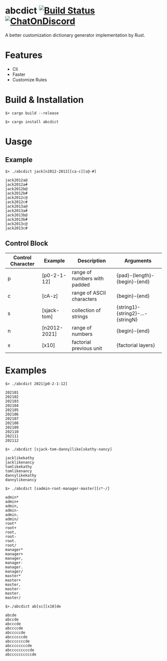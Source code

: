 # abcdict [![Build Status](https://img.shields.io/github/workflow/status/b23r0/abcdict/Rust)](https://github.com/b23r0/abcdict/actions/workflows/rust.yml) [![ChatOnDiscord](https://img.shields.io/badge/chat-on%20discord-blue)](https://discord.gg/ZKtYMvDFN4)
A better customization dictionary generator implementation by Rust.

# Features

* Cli
* Faster
* Customize Rules

# Build & Installation

`$> cargo build --release`

`$> cargo install abcdict`

# Uasge

## Example

`$> ./abcdict jack[n2012-2013][ca-c][s@-#]`

```
jack2012a@
jack2012a#
jack2012b@
jack2012b#
jack2012c@
jack2012c#
jack2013a@
jack2013a#
jack2013b@
jack2013b#
jack2013c@
jack2013c#
```

## Control Block

| Control Character        | Example | Description        | Arguments |
|----------------|----------|-------------|-------------|
| p         | [p0-2-1-12]     | range of numbers with padded       |  {pad}-{length}-{begin}-{end}  |
| c | [cA-z]     | range of ASCII characters   | {begin}-{end} |
| s         | [sjack-tom]     | collection of strings       | {string1}-{string2}-...-{stringN} |
| n          | [n2012-2021]     | range of numbers   | {begin}-{end} |
| x         | [x10]     | factorial previous unit       | {factorial layers} |

# Examples

```
$> ./abcdict 2021[p0-2-1-12]

202101
202102
202103
202104
202105
202106
202107
202108
202109
202110
202111
202112

```

```
$> ./abcdict [sjack-tom-danny]like[skathy-nancy]

jacklikekathy
jacklikenancy
tomlikekathy
tomlikenancy
dannylikekathy
dannylikenancy

```

```
$> ./abcdict [sadmin-root-manager-master][c*-/]

admin*
admin+
admin,
admin-
admin.
admin/
root*
root+
root,
root-
root.
root/
manager*
manager+
manager,
manager-
manager.
manager/
master*
master+
master,
master-
master.
master/

```

```
$>./abcdict ab[sc][x10]de

abcde
abccde
abcccde
abccccde
abcccccde
abccccccde
abcccccccde
abccccccccde
abcccccccccde
abccccccccccde

```